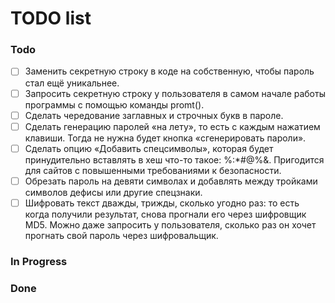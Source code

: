 # TODO list

### Todo

- [ ] Заменить секретную строку в коде на собственную, чтобы пароль стал ещё уникальнее.
- [ ] Запросить секретную строку у пользователя в самом начале работы программы с помощью команды promt().
- [ ] Сделать чередование заглавных и строчных букв в пароле.
- [ ] Сделать генерацию паролей «на лету», то есть с каждым нажатием клавиши. Тогда не нужна будет кнопка «сгенерировать пароли».
- [ ] Сделать опцию «Добавить спецсимволы», которая будет принудительно вставлять в хеш что-то такое: %:*#@%&. Пригодится для сайтов с повышенными требованиями к безопасности.
- [ ] Обрезать пароль на девяти символах и добавлять между тройками символов дефисы или другие спецзнаки.
- [ ] Шифровать текст дважды, трижды, сколько угодно раз: то есть когда получили результат, снова прогнали его через шифровщик MD5. Можно даже запросить у пользователя, сколько раз он хочет прогнать свой пароль через шифровальщик.

### In Progress

### Done